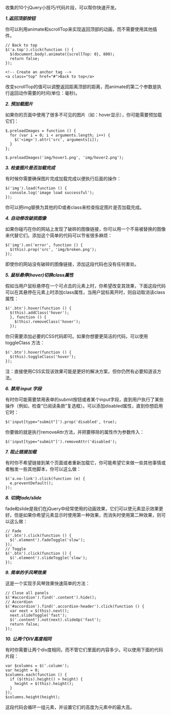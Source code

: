 收集的10个jQuery小技巧/代码片段，可以帮你快速开发。

***1.返回顶部按钮***

你可以利用animate和scrollTop来实现返回顶部的动画，而不需要使用其他插件。

```
// Back to top
$('a.top').click(function () {
  $(document.body).animate({scrollTop: 0}, 800);
  return false;
});

<!-- Create an anchor tag -->
<a class="top" href="#">Back to top</a>

```

改变scrollTop的值可以调整返回距离顶部的距离，而animate的第二个参数是执行返回动作需要的时间(单位：毫秒)。

***2. 预加载图片***

如果你的页面中使用了很多不可见的图片（如：hover显示），你可能需要预加载它们：

```
$.preloadImages = function () {
  for (var i = 0; i < arguments.length; i++) {
    $('<img>').attr('src', arguments[i]);
  }
};
```

```$.preloadImages('img/hover1.png', 'img/hover2.png');```

***3. 检查图片是否加载完成***

有时候你需要确保图片完成加载完成以便执行后面的操作：

```
$('img').load(function () {
  console.log('image load successful');
});
```

你可以把img替换为其他的ID或者class来检查指定图片是否加载完成。

***4. 自动修改破损图像***

如果你碰巧在你的网站上发现了破碎的图像链接，你可以用一个不易被替换的图像来代替它们。添加这个简单的代码可以节省很多麻烦：

```
$('img').on('error', function () {
  $(this).prop('src', 'img/broken.png');
});
```

即使你的网站没有破碎的图像链接，添加这段代码也没有任何害处。

***5. 鼠标悬停(hover)切换class属性***

假如当用户鼠标悬停在一个可点击的元素上时，你希望改变其效果，下面这段代码可以在其悬停在元素上时添加class属性，当用户鼠标离开时，则自动取消该class属性：

```
$('.btn').hover(function () {
  $(this).addClass('hover');
  }, function () {
    $(this).removeClass('hover');
  });
```

你只需要添加必要的CSS代码即可。如果你想要更简洁的代码，可以使用toggleClass 方法：

```
$('.btn').hover(function () { 
  $(this).toggleClass('hover'); 
});
```

注：直接使用CSS实现该效果可能是更好的解决方案，但你仍然有必要知道该方法。

***6. 禁用 input 字段***

有时你可能需要禁用表单的submit按钮或者某个input字段，直到用户执行了某些操作（例如，检查“已阅读条款”复选框）。可以添加disabled属性，直到你想启用它时：

```
$('input[type="submit"]').prop('disabled', true);
```

你要做的就是执行removeAttr方法，并把要移除的属性作为参数传入：

```
$('input[type="submit"]').removeAttr('disabled');
```

***7. 阻止链接加载***

有时你不希望链接到某个页面或者重新加载它，你可能希望它来做一些其他事情或者触发一些其他脚本，你可以这么做：

```
$('a.no-link').click(function (e) {
  e.preventDefault();
});
```

***8. 切换fade/slide***

fade和slide是我们在jQuery中经常使用的动画效果，它们可以使元素显示效果更好。但是如果你希望元素显示时使用第一种效果，而消失时使用第二种效果，则可以这么做：

```
// Fade
$('.btn').click(function () {
  $('.element').fadeToggle('slow');
});
// Toggle
$('.btn').click(function () {
  $('.element').slideToggle('slow');
});
```

***9. 简单的手风琴效果***

这是一个实现手风琴效果快速简单的方法：

```
// Close all panels
$('#accordion').find('.content').hide();
// Accordion
$('#accordion').find('.accordion-header').click(function () {
  var next = $(this).next();
  next.slideToggle('fast');
  $('.content').not(next).slideUp('fast');
  return false;
});
```

***10. 让两个DIV高度相同***

有时你需要让两个div度相同，而不管它们里面的内容多少。可以使用下面的代码片段：

```
var $columns = $('.column');
var height = 0;
$columns.each(function () {
  if ($(this).height() > height) {
    height = $(this).height();
  }
});
$columns.height(height);
```

这段代码会循环一组元素，并设置它们的高度为元素中的最大高。